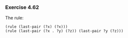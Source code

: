 ### Exercise 4.62
The rule:
```
(rule (last-pair (?x) (?x)))
(rule (last-pair (?x . ?y) (?z)) (last-pair ?y (?z)))
```
